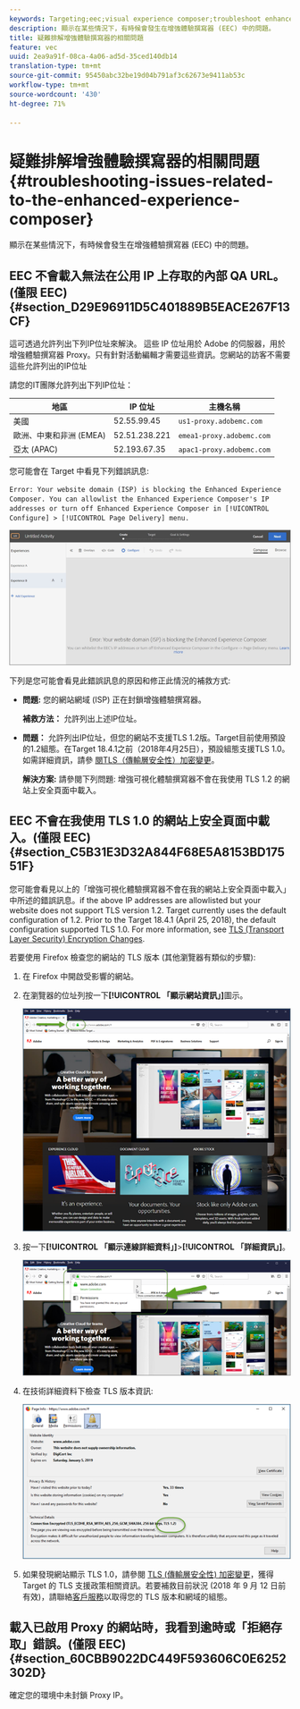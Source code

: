 ```yaml
---
keywords: Targeting;eec;visual experience composer;troubleshoot enhanced experience composer;troubleshooting
description: 顯示在某些情況下，有時候會發生在增強體驗撰寫器 (EEC) 中的問題。
title: 疑難排解增強體驗撰寫器的相關問題
feature: vec
uuid: 2ea9a91f-08ca-4a06-ad5d-35ced140db14
translation-type: tm+mt
source-git-commit: 95450abc32be19d04b791af3c62673e9411ab53c
workflow-type: tm+mt
source-wordcount: '430'
ht-degree: 71%

---
```



# 疑難排解增強體驗撰寫器的相關問題{#troubleshooting-issues-related-to-the-enhanced-experience-composer}

顯示在某些情況下，有時候會發生在增強體驗撰寫器 (EEC) 中的問題。

## EEC 不會載入無法在公用 IP 上存取的內部 QA URL。(僅限 EEC) {#section_D29E96911D5C401889B5EACE267F13CF}

這可透過允許列出下列IP位址來解決。 這些 IP 位址用於 Adobe 的伺服器，用於增強體驗撰寫器 Proxy。只有針對活動編輯才需要這些資訊。您網站的訪客不需要這些允許列出的IP位址

請您的IT團隊允許列出下列IP位址：

| 地區 | IP 位址 | 主機名稱 |
|--- |--- |--- |
| 美國 | 52.55.99.45 | `us1-proxy.adobemc.com` |
| 歐洲、中東和非洲 (EMEA) | 52.51.238.221 | `emea1-proxy.adobemc.com` |
| 亞太 (APAC) | 52.193.67.35 | `apac1-proxy.adobemc.com` |

您可能會在 Target 中看見下列錯誤訊息:

`Error: Your website domain (ISP) is blocking the Enhanced Experience Composer. You can allowlist the Enhanced Experience Composer's IP addresses or turn off Enhanced Experience Composer in [!UICONTROL Configure] > [!UICONTROL Page Delivery] menu.`

![](assets/EEC_error.png)

下列是您可能會看見此錯誤訊息的原因和修正此情況的補救方式:

* **問題:** 您的網站網域 (ISP) 正在封鎖增強體驗撰寫器。

   **補救方法：** 允許列出上述IP位址。

* **問題：** 允許列出IP位址，但您的網站不支援TLS 1.2版。Target目前使用預設的1.2組態。在Target 18.4.1之前（2018年4月25日），預設組態支援TLS 1.0。如需詳細資訊，請參 [閱TLS（傳輸層安全性）加密變更](/help/c-implementing-target/c-considerations-before-you-implement-target/tls-transport-layer-security-encryption.md#concept_CC1001E9D3AE4BABAF90B8311B0A6451)。

   **解決方案:** 請參閱下列問題: 增強可視化體驗撰寫器不會在我使用 TLS 1.2 的網站上安全頁面中載入。

## EEC 不會在我使用 TLS 1.0 的網站上安全頁面中載入。(僅限 EEC) {#section_C5B31E3D32A844F68E5A8153BD17551F}

您可能會看見以上的「增強可視化體驗撰寫器不會在我的網站上安全頁面中載入」中所述的錯誤訊息。if the above IP addresses are allowlisted but your website does not support TLS version 1.2. Target currently uses the default configuration of 1.2. Prior to the Target 18.4.1 (April 25, 2018), the default configuration supported TLS 1.0. For more information, see [TLS (Transport Layer Security) Encryption Changes](/help/c-implementing-target/c-considerations-before-you-implement-target/tls-transport-layer-security-encryption.md#concept_CC1001E9D3AE4BABAF90B8311B0A6451).

若要使用 Firefox 檢查您的網站的 TLS 版本 (其他瀏覽器有類似的步驟):

1. 在 Firefox 中開啟受影響的網站。
1. 在瀏覽器的位址列按一下&#x200B;**[!UICONTROL 「顯示網站資訊」]**&#x200B;圖示。

   ![](assets/firefox_more_info.png)

1. 按一下&#x200B;**[!UICONTROL 「顯示連線詳細資料」]**>**[!UICONTROL 「詳細資訊」]**。

   ![](assets/firefox_more_info_2.png)

1. 在技術詳細資料下檢查 TLS 版本資訊:

   ![](assets/firefox_more_info_3.png)

1. 如果發現網站顯示 TLS 1.0，請參閱 [TLS (傳輸層安全性) 加密變更](/help/c-implementing-target/c-considerations-before-you-implement-target/tls-transport-layer-security-encryption.md#concept_CC1001E9D3AE4BABAF90B8311B0A6451)，獲得 Target 的 TLS 支援政策相關資訊。若要補救目前狀況 (2018 年 9 月 12 日前有效)，請聯絡[客戶服務](/help/cmp-resources-and-contact-information.md#reference_ACA3391A00EF467B87930A450050077C)以取得您的 TLS 版本和網域的組態。

## 載入已啟用 Proxy 的網站時，我看到逾時或「拒絕存取」錯誤。(僅限 EEC) {#section_60CBB9022DC449F593606C0E6252302D}

確定您的環境中未封鎖 Proxy IP。
